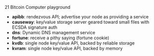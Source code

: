 
21 Bitcoin Computer playground

* **apibb**: rendezvous API; advertise your node as providing a service
* **causeway**: key/value storage server geared toward small files with ECSDA signature auth
* **dns**: Dynamic DNS management service
* **fortune**: receive a pithy saying (fortune cookie)
* **kvdb**: single node key/value API, backed by reliable storage
* **kvram**: single node key/value API, backed by memory

